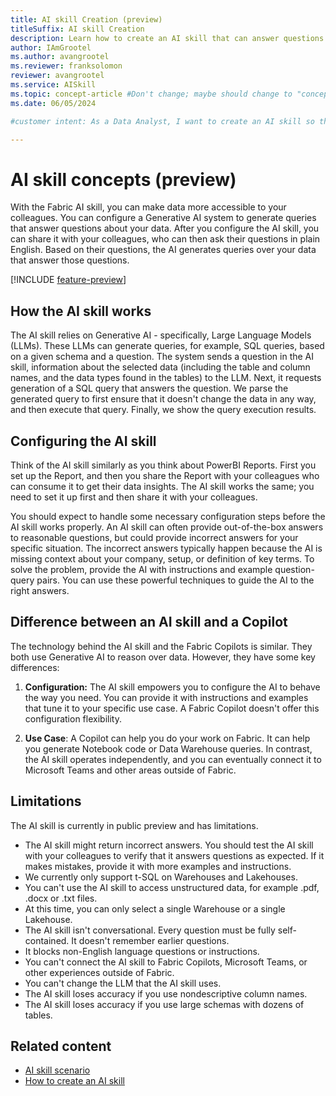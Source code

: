 ```yaml
---
title: AI skill Creation (preview)
titleSuffix: AI skill Creation
description: Learn how to create an AI skill that can answer questions about data.
author: IAmGrootel
ms.author: avangrootel
ms.reviewer: franksolomon
reviewer: avangrootel
ms.service: AISkill
ms.topic: concept-article #Don't change; maybe should change to "conceptual".
ms.date: 06/05/2024

#customer intent: As a Data Analyst, I want to create an AI skill so that I can make it easier for me and my colleagues to get answers from data.

---
```


# AI skill concepts (preview)

With the Fabric AI skill, you can make data more accessible to your colleagues. You can configure a Generative AI system to generate queries that answer questions about your data. After you configure the AI skill, you can share it with your colleagues, who can then ask their questions in plain English. Based on their questions, the AI generates queries over your data that answer those questions.

[!INCLUDE [feature-preview](../includes/feature-preview-note.md)]

## How the AI skill works

The AI skill relies on Generative AI - specifically, Large Language Models (LLMs). These LLMs can generate queries, for example, SQL queries, based on a given schema and a question. The system sends a question in the AI skill, information about the selected data (including the table and column names, and the data types found in the tables) to the LLM. Next, it requests generation of a SQL query that answers the question. We parse the generated query to first ensure that it doesn't change the data in any way, and then execute that query. Finally, we show the query execution results.

## Configuring the AI skill

Think of the AI skill similarly as you think about PowerBI Reports. First you set up the Report, and then you share the Report with your colleagues who can consume it to get their data insights. The AI skill works the same; you need to set it up first and then share it with your colleagues.

You should expect to handle some necessary configuration steps before the AI skill works properly. An AI skill can often provide out-of-the-box answers to reasonable questions, but could provide incorrect answers for your specific situation. The incorrect answers typically happen because the AI is missing context about your company, setup, or definition of key terms. To solve the problem, provide the AI with instructions and example question-query pairs. You can use these powerful techniques to guide the AI to the right answers. 

## Difference between an AI skill and a Copilot

The technology behind the AI skill and the Fabric Copilots is similar. They both use Generative AI to reason over data. However, they have some key differences:

1. **Configuration:** The AI skill empowers you to configure the AI to behave the way you need. You can provide it with instructions and examples that tune it to your specific use case. A Fabric Copilot doesn't offer this configuration flexibility.

1. **Use Case**: A Copilot can help you do your work on Fabric. It can help you generate Notebook code or Data Warehouse queries. In contrast, the AI skill operates independently, and you can eventually connect it to Microsoft Teams and other areas outside of Fabric.

## Limitations

The AI skill is currently in public preview and has limitations.

- The AI skill might return incorrect answers. You should test the AI skill with your colleagues to verify that it answers questions as expected. If it makes mistakes, provide it with more examples and instructions.
- We currently only support t-SQL on Warehouses and Lakehouses.
- You can't use the AI skill to access unstructured data, for example .pdf, .docx or .txt files.
- At this time, you can only select a single Warehouse or a single Lakehouse.
- The AI skill isn't conversational. Every question must be fully self-contained. It doesn't remember earlier questions.
- It blocks non-English language questions or instructions.
- You can't connect the AI skill to Fabric Copilots, Microsoft Teams, or other experiences outside of Fabric.
- You can't change the LLM that the AI skill uses.
- The AI skill loses accuracy if you use nondescriptive column names.
- The AI skill loses accuracy if you use large schemas with dozens of tables.

## Related content

- [AI skill scenario](ai-skill-scenario.md)
- [How to create an AI skill](how-to-create-ai-skill.md)